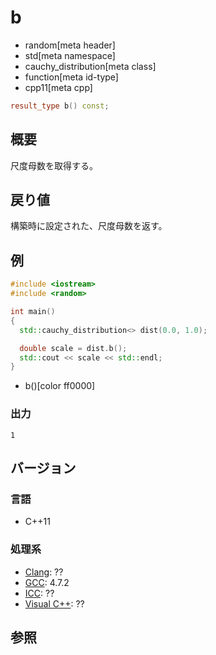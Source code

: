 # b
* random[meta header]
* std[meta namespace]
* cauchy_distribution[meta class]
* function[meta id-type]
* cpp11[meta cpp]

```cpp
result_type b() const;
```

## 概要
尺度母数を取得する。


## 戻り値
構築時に設定された、尺度母数を返す。


## 例
```cpp example
#include <iostream>
#include <random>

int main()
{
  std::cauchy_distribution<> dist(0.0, 1.0);

  double scale = dist.b();
  std::cout << scale << std::endl;
}
```
* b()[color ff0000]

### 出力
```
1
```

## バージョン
### 言語
- C++11

### 処理系
- [Clang](/implementation.md#clang): ??
- [GCC](/implementation.md#gcc): 4.7.2
- [ICC](/implementation.md#icc): ??
- [Visual C++](/implementation.md#visual_cpp): ??


## 参照


